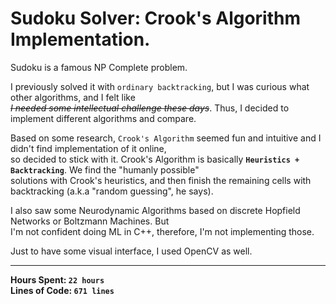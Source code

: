 
# Sudoku Solver: Crook's Algorithm Implementation.

Sudoku is a famous NP Complete problem.

I previously solved it with `ordinary backtracking`, but I was curious what other algorithms, and I felt like   
_~~I needed some intellectual challenge these days~~_. Thus, I decided to implement different algorithms and compare.

Based on some research, `Crook's Algorithm` seemed fun and intuitive and I didn't find implementation of it online,  
so decided to stick with it. Crook's Algorithm is basically **`Heuristics + Backtracking`**. We find the "humanly possible"  
solutions with Crook's heuristics, and then finish the remaining cells with backtracking (a.k.a "random guessing", he says).

I also saw some Neurodynamic Algorithms based on discrete Hopfield Networks or Boltzmann Machines. But  
I'm not confident doing ML in C++, therefore, I'm not implementing those.

Just to have some visual interface, I used OpenCV as well.

---

**Hours Spent: `22 hours`  
Lines of Code: `671 lines`**
